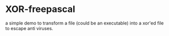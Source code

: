 # XOR-freepascal
a simple demo to transform a file (could be an executable) into a xor'ed file to escape anti viruses.
